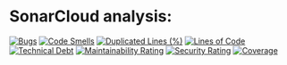 # SonarCloud analysis:
[![Bugs](https://sonarcloud.io/api/project_badges/measure?project=adventOfCode2022&metric=bugs)](https://sonarcloud.io/summary/new_code?id=adventOfCode2022)
[![Code Smells](https://sonarcloud.io/api/project_badges/measure?project=adventOfCode2022&metric=code_smells)](https://sonarcloud.io/summary/new_code?id=adventOfCode2022)
[![Duplicated Lines (%)](https://sonarcloud.io/api/project_badges/measure?project=adventOfCode2022&metric=duplicated_lines_density)](https://sonarcloud.io/summary/new_code?id=adventOfCode2022)
[![Lines of Code](https://sonarcloud.io/api/project_badges/measure?project=adventOfCode2022&metric=ncloc)](https://sonarcloud.io/summary/new_code?id=adventOfCode2022)
[![Technical Debt](https://sonarcloud.io/api/project_badges/measure?project=adventOfCode2022&metric=sqale_index)](https://sonarcloud.io/summary/new_code?id=adventOfCode2022)
[![Maintainability Rating](https://sonarcloud.io/api/project_badges/measure?project=adventOfCode2022&metric=sqale_rating)](https://sonarcloud.io/summary/new_code?id=adventOfCode2022)
[![Security Rating](https://sonarcloud.io/api/project_badges/measure?project=adventOfCode2022&metric=security_rating)](https://sonarcloud.io/summary/new_code?id=adventOfCode2022)
[![Coverage](https://sonarcloud.io/api/project_badges/measure?project=adventOfCode2022&metric=coverage)](https://sonarcloud.io/summary/new_code?id=adventOfCode2022)
